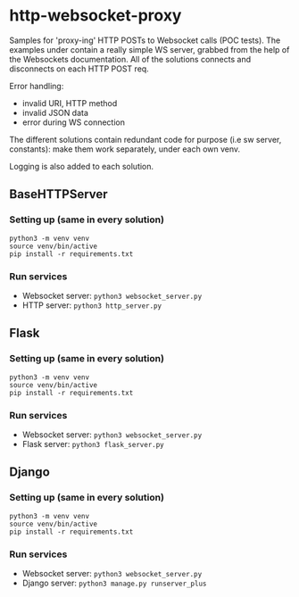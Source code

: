 # http-websocket-proxy
Samples for 'proxy-ing' HTTP POSTs to Websocket calls (POC tests).
The examples under contain a really simple WS server, grabbed from the help of the Websockets documentation.
All of the solutions connects and disconnects on each HTTP POST req.

Error handling:
- invalid URI, HTTP method
- invalid JSON data
- error during WS connection

The different solutions contain redundant code for purpose (i.e sw server, constants): make them work separately, under each own venv. 

Logging is also added to each solution. 


## BaseHTTPServer

### Setting up (same in every solution)

```
python3 -m venv venv
source venv/bin/active
pip install -r requirements.txt
```

### Run services

- Websocket server: `python3 websocket_server.py`
- HTTP server: `python3 http_server.py`


## Flask

### Setting up (same in every solution)
    
```
python3 -m venv venv
source venv/bin/active
pip install -r requirements.txt
```

### Run services

- Websocket server: `python3 websocket_server.py`
- Flask server: `python3 flask_server.py`


## Django

### Setting up (same in every solution)

```    
python3 -m venv venv
source venv/bin/active
pip install -r requirements.txt
```

### Run services

- Websocket server: `python3 websocket_server.py`
- Django server: `python3 manage.py runserver_plus`
